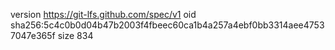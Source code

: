 version https://git-lfs.github.com/spec/v1
oid sha256:5c4c0b0d04b47b2003f4fbeec60ca1b4a257a4ebf0bb3314aee47537047e365f
size 834
